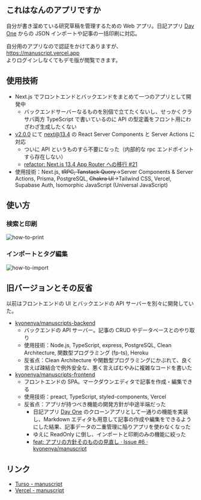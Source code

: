 ## これはなんのアプリですか

自分が書き溜めている研究草稿を管理するための Web アプリ。日記アプリ [Day One](https://dayoneapp.com) からの JSON インポートや記事の一括印刷に対応。

自分用のアプリなので認証をかけてありますが、  
https://manuscript.vercel.app  
よりログインしなくてもデモ版が閲覧できます。

## 使用技術

- Next.js でフロントエンドとバックエンドをまとめて一つのアプリとして開発中
  - バックエンドサーバーなるものを別個で立てたくないし、せっかくクラサバ両方 TypeScript で書いているのに API の型定義をフロント用にわざわざ生成したくない
- [v2.0.0](https://github.com/kyonenya/manuscript/releases/tag/v2.0.0) にて next@13.4 の React Server Components と Server Actions に対応
  - ついに API というものすら不要になった（内部的な  rpc エンドポイントすら存在しない）
  - [refactor: Next.js 13.4 App Router への移行 #21](https://github.com/kyonenya/manuscript/pull/21)
- 使用技術：Next.js, ~~tRPC, Tanstack Query~~→Server Components & Server Actions, Prisma, PostgreSQL, ~~Chakra UI~~→Tailwind CSS, Vercel, Supabase Auth, Isomorphic JavaScript (Universal JavaScript)

## 使い方

### 検索と印刷

![how-to-print](https://github.com/kyonenya/manuscript/assets/62150154/db909d61-a1b2-4720-be60-66af7c79cc12)

### インポートとタグ編集

![how-to-import](https://github.com/kyonenya/manuscript/assets/62150154/356715e5-7af9-4d27-99d8-e7644459987c)

## 旧バージョンとその反省

以前はフロントエンドの UI とバックエンドの API サーバーを別々に開発していた。

- [kyonenya/manuscripts-backend](https://github.com/kyonenya/manuscripts-backend)
  - バックエンドの API サーバー。記事の CRUD やデータベースとのやり取り
  - 使用技術：Node.js, TypeScript, express, PostgreSQL, Clean Architecture, 関数型プログラミング (fp-ts), Heroku
  - 反省点：Clean Architecture や関数型プログラミングにかぶれて、良く言えば疎結合で例外安全な、悪く言えばむやみに複雑なコードを書いた
- [kyonenya/manuscripts-frontend](https://github.com/kyonenya/manuscripts-frontend)
  - フロントエンドの SPA。マークダウンエディタで記事を作成・編集できる
  - 使用技術：preact, TypeScript, styled-components, Vercel
  - 反省点：アプリが持つべき機能の開発方針が中途半端だった
    - 日記アプリ [Day One](https://dayoneapp.com) のクローンアプリとして一通りの機能を実装し、Markdown エディタも用意して記事の作成や編集をできるようにした結果、記事データの二重管理に陥りアプリを使わなくなった
    - ゆえに ReadOnly に倒し、インポートと印刷のみの機能に絞った
    - [feat: アプリの方針そのものの見直し · Issue #6 · kyonenya/manuscript](https://github.com/kyonenya/manuscript/issues/6)

## リンク

- [Turso - manuscript](https://app.turso.tech/kyonenya/databases/manuscript)
- [Vercel - manuscript](https://vercel.com/kyonenyas-projects/manuscript)

